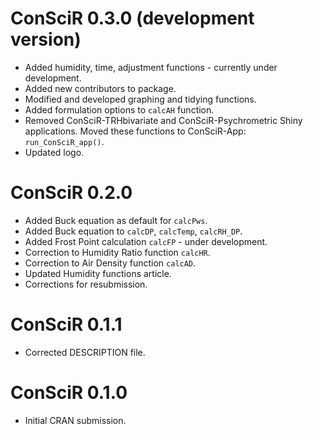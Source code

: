 # ConSciR 0.3.0 (development version)

* Added humidity, time, adjustment functions - currently under development.
* Added new contributors to package.
* Modified and developed graphing and tidying functions. 
* Added formulation options to `calcAH` function.
* Removed ConSciR-TRHbivariate and ConSciR-Psychrometric Shiny applications. 
  Moved these functions to ConSciR-App: `run_ConSciR_app()`. 
* Updated logo. 

# ConSciR 0.2.0

* Added Buck equation as default for `calcPws`.
* Added Buck equation to `calcDP`, `calcTemp`, `calcRH_DP`.
* Added Frost Point calculation `calcFP` - under development.
* Correction to Humidity Ratio function `calcHR`.
* Correction to Air Density function `calcAD`.
* Updated Humidity functions article. 
* Corrections for resubmission.

# ConSciR 0.1.1

* Corrected DESCRIPTION file. 

# ConSciR 0.1.0

* Initial CRAN submission.

